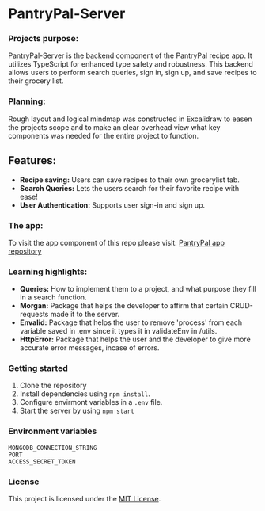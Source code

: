 # PantryPal-Server

### Projects purpose:
PantryPal-Server is the backend component of the PantryPal recipe app. It utilizes TypeScript for enhanced type safety and robustness. This backend allows users to perform search queries, sign in, sign up, and save recipes to their grocery list.

### Planning:
Rough layout and logical mindmap was constructed in Excalidraw to easen the projects scope and to make an clear overhead view what key components was needed for the entire project to function.


## Features:
- <b>Recipe saving:</b> Users can save recipes to their own grocerylist tab.
- <b>Search Queries:</b> Lets the users search for their favorite recipe with ease!
- <b>User Authentication:</b> Supports user sign-in and sign up.


### The app:
To visit the app component of this repo please visit: [PantryPal app repository](https://github.com/Jonathannilsson90/PantryPal)

### Learning highlights:
- <b>Queries:</b> How to implement them to a project, and what purpose they fill in a search function.
- <b>Morgan:</b> Package that helps the developer to affirm that certain CRUD-requests made it to the server.
- <b>Envalid:</b> Package that helps the user to remove 'process' from each variable saved in .env since it types it in validateEnv in /utils.
- <b>HttpError:</b> Package that helps the user and the developer to give more accurate error messages, incase of errors.

### Getting started

  1. Clone the repository
  2. Install dependencies using `npm install`.
  3. Configure envirmont variables in a `.env` file.
  4. Start the server by using `npm start`

### Environment variables
```
MONGODB_CONNECTION_STRING
PORT
ACCESS_SECRET_TOKEN
```

### License
This project is licensed under the [MIT License](LICENSE).
